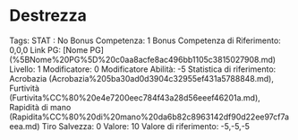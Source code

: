# Destrezza

Tags: STAT
: No
Bonus Competenza: 1
Bonus Competenza di Riferimento: 0,0,0
Link PG: [Nome PG] (%5BNome%20PG%5D%20c0aa8acfe8ac496bb1105c3815027908.md)
Livello: 1
Modificatore: 0
Modificatore  Abilità: -5
Statistica di riferimento: Acrobazia (Acrobazia%205ba30ad0d3904c32955ef431a5788848.md), Furtività (Furtivita%CC%80%20e4e7200eec784f43a28d56eeef46201a.md), Rapidità di mano (Rapidita%CC%80%20di%20mano%20da6b82c8963142df90d22ee97cf7aeea.md)
Tiro Salvezza: 0
Valore: 10
Valore di riferimento: -5,-5,-5